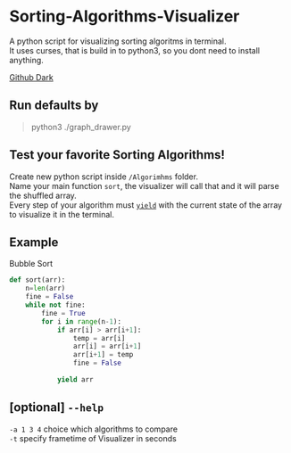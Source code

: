 # Sorting-Algorithms-Visualizer
A python script for visualizing sorting algoritms in terminal.  
It uses curses, that is build in to python3, so you dont need to install anything.

[Github Dark](https://imgur.com/a/EdbTJCF)

## Run defaults by 
>python3 ./graph_drawer.py

## Test your favorite Sorting Algorithms!
Create new python script inside `/Algorimhms` folder.  
Name your main function `sort`, the visualizer will call that and it will parse the shuffled array.  
Every step of your algorithm must [`yield`](https://www.geeksforgeeks.org/use-yield-keyword-instead-return-keyword-python/) with the current state of the array to visualize it in the terminal.  

## Example
Bubble Sort
```py
def sort(arr):
    n=len(arr)
    fine = False
    while not fine:
        fine = True
        for i in range(n-1): 
            if arr[i] > arr[i+1]:
                temp = arr[i]
                arr[i] = arr[i+1]
                arr[i+1] = temp
                fine = False
        
            yield arr
```
## [optional] `--help`
`-a 1 3 4` choice which algorithms to compare  
`-t` specify frametime of Visualizer in seconds

